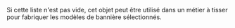 Si cette liste n'est pas vide, cet objet peut être utilisé dans un métier à tisser pour fabriquer les modèles de bannière sélectionnés.